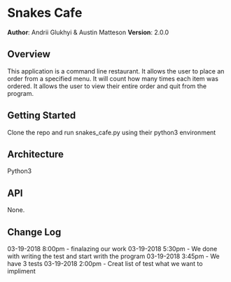 # Snakes Cafe

**Author**: Andrii Glukhyi & Austin Matteson
**Version**: 2.0.0 

## Overview
<!-- Provide a high level overview of what this application is and why you are building it, beyond the fact that it's an assignment for a Code Fellows 401 class. (i.e. What's your problem domain?) -->
This application is a command line restaurant. It allows the user to place an order from a specified menu. It will count how many times each item was ordered. It allows the user to view their entire order and quit from the program.

## Getting Started
<!-- What are the steps that a user must take in order to build this app on their own machine and get it running? -->
Clone the repo and run snakes_cafe.py using their python3 environment

## Architecture
<!-- Provide a detailed description of the application design. What technologies (languages, libraries, etc) you're using, and any other relevant design information. This is also an area which you can include any visuals; flow charts, example usage gifs, screen captures, etc.-->
Python3

## API
<!-- Provide detailed instructions for your applications usage. This should include any methods or endpoints available to the user/client/developer. Each section should be formatted to provide clear syntax for usage, example calls including input data requirements and options, and example responses or return values. -->
None.

## Change Log
<!-- Use this are to document the iterative changes made to your application as each feature is successfully implemented. Use time stamps. Here's an example:

01-01-2001 4:59pm - Added functionality to add and delete some things.
-->
03-19-2018 8:00pm - finalazing our work 
03-19-2018 5:30pm - We done with writing the test and start writh the program 
03-19-2018 3:45pm - We have 3 tests
03-19-2018 2:00pm - Creat list of test what we want to impliment